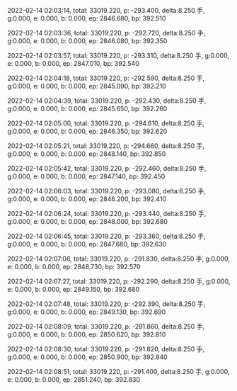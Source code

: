 2022-02-14 02:03:14, total: 33019.220, p: -293.400, delta:8.250 手, g:0.000, e: 0.000, b: 0.000, ep: 2846.680, bp: 392.510

2022-02-14 02:03:36, total: 33019.220, p: -292.720, delta:8.250 手, g:0.000, e: 0.000, b: 0.000, ep: 2846.080, bp: 392.350

2022-02-14 02:03:57, total: 33019.220, p: -293.310, delta:8.250 手, g:0.000, e: 0.000, b: 0.000, ep: 2847.010, bp: 392.540

2022-02-14 02:04:18, total: 33019.220, p: -292.590, delta:8.250 手, g:0.000, e: 0.000, b: 0.000, ep: 2845.090, bp: 392.210

2022-02-14 02:04:39, total: 33019.220, p: -292.430, delta:8.250 手, g:0.000, e: 0.000, b: 0.000, ep: 2845.650, bp: 392.260

2022-02-14 02:05:00, total: 33019.220, p: -294.610, delta:8.250 手, g:0.000, e: 0.000, b: 0.000, ep: 2846.350, bp: 392.620

2022-02-14 02:05:21, total: 33019.220, p: -294.660, delta:8.250 手, g:0.000, e: 0.000, b: 0.000, ep: 2848.140, bp: 392.850

2022-02-14 02:05:42, total: 33019.220, p: -292.460, delta:8.250 手, g:0.000, e: 0.000, b: 0.000, ep: 2847.140, bp: 392.450

2022-02-14 02:06:03, total: 33019.220, p: -293.080, delta:8.250 手, g:0.000, e: 0.000, b: 0.000, ep: 2846.200, bp: 392.410

2022-02-14 02:06:24, total: 33019.220, p: -293.440, delta:8.250 手, g:0.000, e: 0.000, b: 0.000, ep: 2848.000, bp: 392.680

2022-02-14 02:06:45, total: 33019.220, p: -293.360, delta:8.250 手, g:0.000, e: 0.000, b: 0.000, ep: 2847.680, bp: 392.630

2022-02-14 02:07:06, total: 33019.220, p: -291.830, delta:8.250 手, g:0.000, e: 0.000, b: 0.000, ep: 2848.730, bp: 392.570

2022-02-14 02:07:27, total: 33019.220, p: -292.290, delta:8.250 手, g:0.000, e: 0.000, b: 0.000, ep: 2849.150, bp: 392.680

2022-02-14 02:07:48, total: 33019.220, p: -292.390, delta:8.250 手, g:0.000, e: 0.000, b: 0.000, ep: 2849.130, bp: 392.690

2022-02-14 02:08:09, total: 33019.220, p: -291.860, delta:8.250 手, g:0.000, e: 0.000, b: 0.000, ep: 2850.620, bp: 392.810

2022-02-14 02:08:30, total: 33019.220, p: -291.820, delta:8.250 手, g:0.000, e: 0.000, b: 0.000, ep: 2850.900, bp: 392.840

2022-02-14 02:08:51, total: 33019.220, p: -291.400, delta:8.250 手, g:0.000, e: 0.000, b: 0.000, ep: 2851.240, bp: 392.830